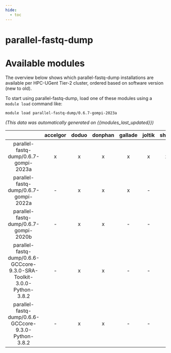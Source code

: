 ```yaml
---
hide:
  - toc
---
```


parallel-fastq-dump
===================

# Available modules


The overview below shows which parallel-fastq-dump installations are available per HPC-UGent Tier-2 cluster, ordered based on software version (new to old).

To start using parallel-fastq-dump, load one of these modules using a `module load` command like:

```shell
module load parallel-fastq-dump/0.6.7-gompi-2023a
```

*(This data was automatically generated on {{modules_last_updated}})*  

| |accelgor|doduo|donphan|gallade|joltik|shinx|
| :---: | :---: | :---: | :---: | :---: | :---: | :---: |
|parallel-fastq-dump/0.6.7-gompi-2023a|x|x|x|x|x|x|
|parallel-fastq-dump/0.6.7-gompi-2022a|-|x|x|x|-|-|
|parallel-fastq-dump/0.6.7-gompi-2020b|-|x|x|-|-|-|
|parallel-fastq-dump/0.6.6-GCCcore-9.3.0-SRA-Toolkit-3.0.0-Python-3.8.2|-|x|x|-|-|-|
|parallel-fastq-dump/0.6.6-GCCcore-9.3.0-Python-3.8.2|-|x|x|-|-|-|
